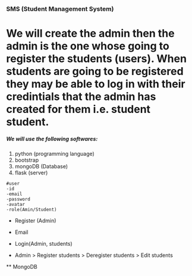 ### SMS (Student Management System)

# We will create the admin then the admin is the one whose going to register the students (users). When students are going to be registered they may be able to log in with their credintials that the admin has created for them i.e. student student.

##### We will use the following softwares:

1. python (programming language)
2. bootstrap
3. mongoDB (Database)
4. flask (server)

```shell
#user
-id
-email
-password
-avatar
-role(Amin/Student)
```

- Register (Admin)
- Email
- Login(Admin, students)

- Admin > Register students > Deregister students > Edit students

\*\* MongoDB
